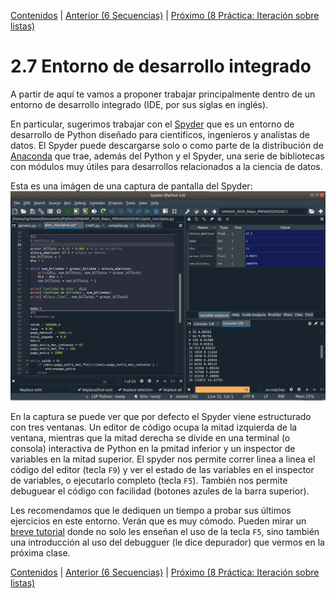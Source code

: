 [Contenidos](../Contenidos.md) \| [Anterior (6 Secuencias)](06_204Sequences.md) \| [Próximo (8 Práctica: Iteración sobre listas)](08_Algo_IteradoresLista.md)

# 2.7 Entorno de desarrollo integrado

A partir de aquí te vamos a proponer trabajar principalmente dentro de un entorno de desarrollo integrado (IDE, por sus siglas en inglés).

En particular, sugerimos trabajar con el [Spyder](https://www.spyder-ide.org/) que es un entorno de desarrollo de Python diseñado para científicos, ingenieros y analistas de datos. El Spyder puede descargarse solo o como parte de la distribución de [Anaconda](https://www.anaconda.com/products/individual) que trae, además del Python y el Spyder, una serie de bibliotecas con módulos muy útiles para desarrollos relacionados a la ciencia de datos.


Esta es una imágen de una captura de pantalla del Spyder: 
![Ventana de Spyder](Spyder.png)


En la captura se puede ver que por defecto el Spyder viene estructurado con tres ventanas. Un editor de código ocupa la mitad izquierda de la ventana, mientras que la mitad derecha se divide en una terminal (o consola) interactiva de Python en la pmitad inferior y un inspector de variables en la mitad superior. El spyder nos permite correr linea a linea el código del editor (tecla `F9`) y ver el estado de las variables en el inspector de variables, o ejecutarlo completo (tecla `F5`). También nos permite debuguear el código con facilidad (botones azules de la barra superior).

Les recomendamos que le dediquen un tiempo a probar sus últimos ejercicios en este entorno. Verán que es muy cómodo. Pueden mirar un [breve tutorial](https://www.youtube.com/watch?v=0fxURPC1YFs) donde no solo les enseñan el uso de la tecla `F5`, sino también una introducción al uso del debugguer (le dice depurador) que vermos en la próxima clase.

[Contenidos](../Contenidos.md) \| [Anterior (6 Secuencias)](06_204Sequences.md) \| [Próximo (8 Práctica: Iteración sobre listas)](08_Algo_IteradoresLista.md)

